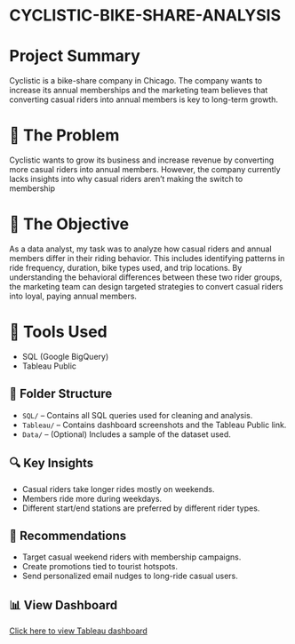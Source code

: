 # CYCLISTIC-BIKE-SHARE-ANALYSIS

# Project Summary
Cyclistic is a bike-share company in Chicago. The company wants to increase its annual memberships and the marketing team believes that converting casual riders into annual members is key to long-term growth.

# 🚨 The Problem 
Cyclistic wants to grow its business and increase revenue by converting more casual riders into annual members. However, the company currently lacks insights into why casual riders aren’t making the switch to membership

# 🎯  The Objective
As a data analyst, my task was to analyze how casual riders and annual members differ in their riding behavior. This includes identifying patterns in ride frequency, duration, bike types used, and trip locations. By understanding the behavioral differences between these two rider groups, the marketing team can design targeted strategies to convert casual riders into loyal, paying annual members.


# 🧰 Tools Used
- SQL (Google BigQuery)
- Tableau Public

## 📁 Folder Structure
- `SQL/` – Contains all SQL queries used for cleaning and analysis.
- `Tableau/` – Contains dashboard screenshots and the Tableau Public link.
- `Data/` – (Optional) Includes a sample of the dataset used.

## 🔍 Key Insights
- Casual riders take longer rides mostly on weekends.
- Members ride more during weekdays.
- Different start/end stations are preferred by different rider types.

## 🎯 Recommendations
- Target casual weekend riders with membership campaigns.
- Create promotions tied to tourist hotspots.
- Send personalized email nudges to long-ride casual users.

## 📊 View Dashboard
[Click here to view Tableau dashboard](https://public.tableau.com/app/profile/YOUR_USERNAME)
